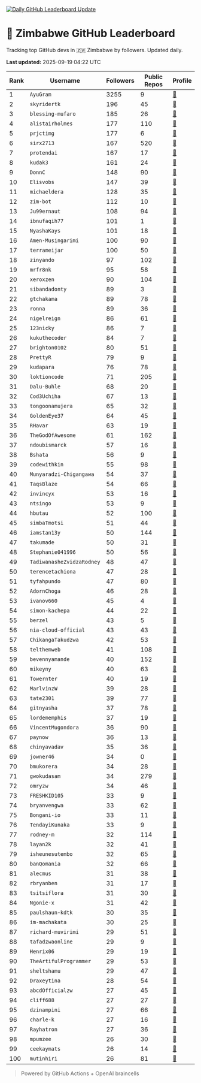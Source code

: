 [![Daily GitHub Leaderboard Update](https://github.com/bevennyamande/zim_leaderboard/actions/workflows/leaderboard.yml/badge.svg)](https://github.com/bevennyamande/zim_leaderboard/actions/workflows/leaderboard.yml)

# 🦍 Zimbabwe GitHub Leaderboard

Tracking top GitHub devs in 🇿🇼 Zimbabwe by followers. Updated daily.

<!-- START LEADERBOARD -->
**Last updated:** 2025-09-19 04:22 UTC  

| Rank | Username | Followers | Public Repos | Profile |
|------|----------|-----------|--------------|---------|
| 1 | `AyuGram` | 3255 | 9 | [🔗](https://github.com/AyuGram) |
| 2 | `skyridertk` | 196 | 45 | [🔗](https://github.com/skyridertk) |
| 3 | `blessing-mufaro` | 185 | 26 | [🔗](https://github.com/blessing-mufaro) |
| 4 | `alistairholmes` | 177 | 110 | [🔗](https://github.com/alistairholmes) |
| 5 | `prjctimg` | 177 | 6 | [🔗](https://github.com/prjctimg) |
| 6 | `sirx2713` | 167 | 520 | [🔗](https://github.com/sirx2713) |
| 7 | `protendai` | 167 | 17 | [🔗](https://github.com/protendai) |
| 8 | `kudak3` | 161 | 24 | [🔗](https://github.com/kudak3) |
| 9 | `DonnC` | 148 | 90 | [🔗](https://github.com/DonnC) |
| 10 | `Elisvobs` | 147 | 39 | [🔗](https://github.com/Elisvobs) |
| 11 | `michaeldera` | 128 | 35 | [🔗](https://github.com/michaeldera) |
| 12 | `zim-bot` | 112 | 10 | [🔗](https://github.com/zim-bot) |
| 13 | `Ju99ernaut` | 108 | 94 | [🔗](https://github.com/Ju99ernaut) |
| 14 | `ibnufaqih77` | 101 | 1 | [🔗](https://github.com/ibnufaqih77) |
| 15 | `NyashaKays` | 101 | 18 | [🔗](https://github.com/NyashaKays) |
| 16 | `Amen-Musingarimi` | 100 | 90 | [🔗](https://github.com/Amen-Musingarimi) |
| 17 | `terrameijar` | 100 | 50 | [🔗](https://github.com/terrameijar) |
| 18 | `zinyando` | 97 | 102 | [🔗](https://github.com/zinyando) |
| 19 | `mrfr8nk` | 95 | 58 | [🔗](https://github.com/mrfr8nk) |
| 20 | `xeroxzen` | 90 | 104 | [🔗](https://github.com/xeroxzen) |
| 21 | `sibandadonty` | 89 | 3 | [🔗](https://github.com/sibandadonty) |
| 22 | `gtchakama` | 89 | 78 | [🔗](https://github.com/gtchakama) |
| 23 | `ronna` | 89 | 36 | [🔗](https://github.com/ronna) |
| 24 | `nigelreign` | 86 | 61 | [🔗](https://github.com/nigelreign) |
| 25 | `123nicky` | 86 | 7 | [🔗](https://github.com/123nicky) |
| 26 | `kukuthecoder` | 84 | 7 | [🔗](https://github.com/kukuthecoder) |
| 27 | `brighton0102` | 80 | 51 | [🔗](https://github.com/brighton0102) |
| 28 | `PrettyR` | 79 | 9 | [🔗](https://github.com/PrettyR) |
| 29 | `kudapara` | 76 | 78 | [🔗](https://github.com/kudapara) |
| 30 | `loktioncode` | 71 | 205 | [🔗](https://github.com/loktioncode) |
| 31 | `Dalu-Buhle` | 68 | 20 | [🔗](https://github.com/Dalu-Buhle) |
| 32 | `Cod3Uchiha` | 67 | 13 | [🔗](https://github.com/Cod3Uchiha) |
| 33 | `tongoonamujera` | 65 | 32 | [🔗](https://github.com/tongoonamujera) |
| 34 | `GoldenEye37` | 64 | 45 | [🔗](https://github.com/GoldenEye37) |
| 35 | `RHavar` | 63 | 19 | [🔗](https://github.com/RHavar) |
| 36 | `TheGodOfAwesome` | 61 | 162 | [🔗](https://github.com/TheGodOfAwesome) |
| 37 | `ndoubismarck` | 57 | 16 | [🔗](https://github.com/ndoubismarck) |
| 38 | `Bshata` | 56 | 9 | [🔗](https://github.com/Bshata) |
| 39 | `codewithkin` | 55 | 98 | [🔗](https://github.com/codewithkin) |
| 40 | `Munyaradzi-Chigangawa` | 54 | 37 | [🔗](https://github.com/Munyaradzi-Chigangawa) |
| 41 | `TaqsBlaze` | 54 | 66 | [🔗](https://github.com/TaqsBlaze) |
| 42 | `invincyx` | 53 | 16 | [🔗](https://github.com/invincyx) |
| 43 | `ntsingo` | 53 | 9 | [🔗](https://github.com/ntsingo) |
| 44 | `hbutau` | 52 | 100 | [🔗](https://github.com/hbutau) |
| 45 | `simbaTmotsi` | 51 | 44 | [🔗](https://github.com/simbaTmotsi) |
| 46 | `iamstan13y` | 50 | 144 | [🔗](https://github.com/iamstan13y) |
| 47 | `takumade` | 50 | 31 | [🔗](https://github.com/takumade) |
| 48 | `Stephanie041996` | 50 | 56 | [🔗](https://github.com/Stephanie041996) |
| 49 | `TadiwanasheZvidzaRodney` | 48 | 47 | [🔗](https://github.com/TadiwanasheZvidzaRodney) |
| 50 | `terencetachiona` | 47 | 28 | [🔗](https://github.com/terencetachiona) |
| 51 | `tyfahpundo` | 47 | 80 | [🔗](https://github.com/tyfahpundo) |
| 52 | `AdornChoga` | 46 | 28 | [🔗](https://github.com/AdornChoga) |
| 53 | `ivanov660` | 45 | 4 | [🔗](https://github.com/ivanov660) |
| 54 | `simon-kachepa` | 44 | 22 | [🔗](https://github.com/simon-kachepa) |
| 55 | `berzel` | 43 | 5 | [🔗](https://github.com/berzel) |
| 56 | `nia-cloud-official` | 43 | 43 | [🔗](https://github.com/nia-cloud-official) |
| 57 | `ChikangaTakudzwa` | 42 | 53 | [🔗](https://github.com/ChikangaTakudzwa) |
| 58 | `telthemweb` | 41 | 108 | [🔗](https://github.com/telthemweb) |
| 59 | `bevennyamande` | 40 | 152 | [🔗](https://github.com/bevennyamande) |
| 60 | `mikeyny` | 40 | 63 | [🔗](https://github.com/mikeyny) |
| 61 | `Towernter` | 40 | 19 | [🔗](https://github.com/Towernter) |
| 62 | `MarlvinzW` | 39 | 28 | [🔗](https://github.com/MarlvinzW) |
| 63 | `tate2301` | 39 | 77 | [🔗](https://github.com/tate2301) |
| 64 | `gitnyasha` | 37 | 78 | [🔗](https://github.com/gitnyasha) |
| 65 | `lordememphis` | 37 | 19 | [🔗](https://github.com/lordememphis) |
| 66 | `VincentMugondora` | 36 | 90 | [🔗](https://github.com/VincentMugondora) |
| 67 | `paynow` | 36 | 13 | [🔗](https://github.com/paynow) |
| 68 | `chinyavadav` | 35 | 36 | [🔗](https://github.com/chinyavadav) |
| 69 | `jowner46` | 34 | 0 | [🔗](https://github.com/jowner46) |
| 70 | `bmukorera` | 34 | 28 | [🔗](https://github.com/bmukorera) |
| 71 | `gwokudasam` | 34 | 279 | [🔗](https://github.com/gwokudasam) |
| 72 | `omryzw` | 34 | 46 | [🔗](https://github.com/omryzw) |
| 73 | `FRESHKID105` | 33 | 9 | [🔗](https://github.com/FRESHKID105) |
| 74 | `bryanvengwa` | 33 | 62 | [🔗](https://github.com/bryanvengwa) |
| 75 | `Bongani-io` | 33 | 11 | [🔗](https://github.com/Bongani-io) |
| 76 | `TendayiKunaka` | 33 | 9 | [🔗](https://github.com/TendayiKunaka) |
| 77 | `rodney-m` | 32 | 114 | [🔗](https://github.com/rodney-m) |
| 78 | `layan2k` | 32 | 41 | [🔗](https://github.com/layan2k) |
| 79 | `isheunesutembo` | 32 | 65 | [🔗](https://github.com/isheunesutembo) |
| 80 | `banQomania` | 32 | 66 | [🔗](https://github.com/banQomania) |
| 81 | `alecmus` | 31 | 38 | [🔗](https://github.com/alecmus) |
| 82 | `rbryanben` | 31 | 17 | [🔗](https://github.com/rbryanben) |
| 83 | `tsitsiflora` | 31 | 30 | [🔗](https://github.com/tsitsiflora) |
| 84 | `Ngonie-x` | 31 | 42 | [🔗](https://github.com/Ngonie-x) |
| 85 | `paulshaun-kdtk` | 30 | 35 | [🔗](https://github.com/paulshaun-kdtk) |
| 86 | `im-machakata` | 30 | 25 | [🔗](https://github.com/im-machakata) |
| 87 | `richard-muvirimi` | 29 | 51 | [🔗](https://github.com/richard-muvirimi) |
| 88 | `tafadzwaonline` | 29 | 9 | [🔗](https://github.com/tafadzwaonline) |
| 89 | `Henrix06` | 29 | 19 | [🔗](https://github.com/Henrix06) |
| 90 | `TheArtifulProgrammer` | 29 | 53 | [🔗](https://github.com/TheArtifulProgrammer) |
| 91 | `sheltshamu` | 29 | 47 | [🔗](https://github.com/sheltshamu) |
| 92 | `Draxeytina` | 28 | 54 | [🔗](https://github.com/Draxeytina) |
| 93 | `abcdOfficialzw` | 27 | 45 | [🔗](https://github.com/abcdOfficialzw) |
| 94 | `cliff688` | 27 | 27 | [🔗](https://github.com/cliff688) |
| 95 | `dzinampini` | 27 | 66 | [🔗](https://github.com/dzinampini) |
| 96 | `charle-k` | 27 | 16 | [🔗](https://github.com/charle-k) |
| 97 | `Rayhatron` | 27 | 36 | [🔗](https://github.com/Rayhatron) |
| 98 | `mpumzee` | 26 | 30 | [🔗](https://github.com/mpumzee) |
| 99 | `ceekaymats` | 26 | 14 | [🔗](https://github.com/ceekaymats) |
| 100 | `mutinhiri` | 26 | 81 | [🔗](https://github.com/mutinhiri) |
<!-- END LEADERBOARD -->

> Powered by GitHub Actions + OpenAI braincells
